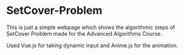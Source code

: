 # SetCover-Problem

This is just a simple webpage which shows the algorithmic steps of SetCover Problem made for the Advanced Algorithms Course.

Used Vue.js for taking dynamic input and Anime.js for the animation.
